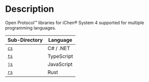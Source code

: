 Description
===========

Open Protocol™ libraries for iChen® System 4 supported for multiple programming languages.

|Sub-Directory|Language  |
|-------------|----------|
|[`cs`](https://github.com/chenhsong/OpenProtocol/tree/master/cs)|C# / .NET|
|[`ts`](https://github.com/chenhsong/OpenProtocol/tree/master/ts)|TypeScript|
|[`js`](https://github.com/chenhsong/OpenProtocol/tree/master/js)|JavaScript|
|[`rs`](https://github.com/chenhsong/OpenProtocol/tree/master/rs)|Rust|
